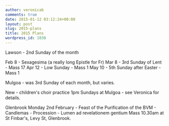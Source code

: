 ```yaml
---
author: veronicab
comments: true
date: 2015-01-12 03:12:24+00:00
layout: post
slug: 2015-plans
title: 2015 Plans
wordpress_id: 1038
---
```


Lawson - 2nd Sunday of the month

Feb 8 - Sexagesima (a really long Epistle for Fr)
Mar 8 - 3rd Sunday of Lent - Mass 17
Apr 12 - Low Sunday - Mass 1
May 10 - 5th Sunday after Easter - Mass 1

Mulgoa - was 3rd Sunday of each month, but varies.

New - children's choir practice 1pm Sundays at Mulgoa - see Veronica for details.

Glenbrook Monday 2nd February - Feast of the Purification of the BVM - Candlemas - Procession - Lumen ad revelationem gentium
Mass 10.30am at St Finbar's, Levy St, Glenbrook.

